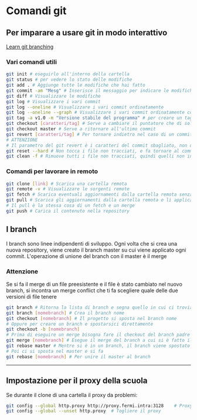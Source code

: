 
# Comandi git

## Per imparare a usare git in modo interattivo
<a href="https://learngitbranching.js.org/" target="_blank">Learn git branching</a>

### Vari comandi utili
```bash
git init # eseguirlo all'interno della cartella
git status # per vedere lo stato delle modifiche
git add . # Aggiunge tutte le modifiche che hai fatto
git commit -am "Mesg" # Inserisce il messaggio per indicare le modifiche subite
git diff # Visualizzare le modifiche
git log # Visualizzare i vari commit
git log --oneline # Visualizzare i vari commit ordinatamente
git log --oneline --graph # Visualizzare i vari commit ordinatamente con i vari branch
git tag -a v1.0 -m "Versione stabile del programma" # per creare un tag che si può raggiungere con un checkout
git checkout [caratteri/tag] # Serve a cambiare il puntatore che di solito punta all'ultimo commit, per controllare una versione precedente del programma
git checkout master # Serve a ritornare all'ultimo commit
git revert [caratteri/tag] # Per tornare indietro nel caso di un commit errato
# ATTENZIONE
# Il parametro del git revert è i caratteri del commit sbagliato, non quelli del commit a cui si vuole tornare
git reset --hard # Non tocca i file non tracciati, e fa tornare al commit precedente quelli traccianti, ovvero quelli inseriti nell'ultimo git add
git clean -f # Rimuove tutti i file non tracciati, quindi quelli non inseriti in un git add, per pulire la directory
```

### Comandi per lavorare in remoto
```bash
git clone [link] # Scarica una cartella remota
git remote -v # Visualizzare le sorgenti remote
git fetch # Scarica eventuali aggiornamenti dalla cartella remota senza applicarli ai file locali
git pull # Scarica gli aggiornamenti dalla cartella remota e li applica ai file
# Il pull è la stessa cosa di un fetch e un merge
git push # Carica il contenuto nella repository
```

## I branch
I branch sono linee indipendenti di sviluppo. Ogni volta che si crea una nuova repository, viene creato il branch master su cui viene applicato ogni commit.
L'operazione di unione del branch con il master è il merge

### Attenzione
Se si fa il merge di un file preesistente e il file è stato cambiato nel nuovo branch, si incontra un merge conflict che ti fa scegliere quale delle due versioni di file tenere

```bash
git branch # Ritorna la lista di branch e segna quello in cui ci troviamocd
git branch [nomebranch] # Crea il branch nome
git checkout [nomebranch] # Il progetto si sposta nel branch nome
# Oppure per creare un branch e spostarsici direttamente
git checkout -b [nomebranch]
# Prima di eseguire un merge bisogna fare il checkout del branch padre del branch che si vuole unire
git merge [nomebranch] # Esegue il merge del branch a cui si è fatto il checkout con il nomebranch
git rebase master # Mentre si è in un branch, il branch viene spostato sotto al master
# Poi ci si sposta nel master e si fa
git rebase [nomebranch] # Per unire il master al branch
```
---

## Impostazione per il proxy della scuola
Se durante il clone di una cartella il proxy da problemi:
```bash
git config --global http.proxy http://proxy.fermi.intra:3128	# Proxy della scuola
git config --global --unset http.proxy	# Togliere il proxy
```
<!--stackedit_data:
eyJoaXN0b3J5IjpbMTgxMTYwMTA1OV19
-->
